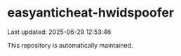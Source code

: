 # easyanticheat-hwidspoofer

Last updated: 2025-06-29 12:53:46

This repository is automatically maintained.
